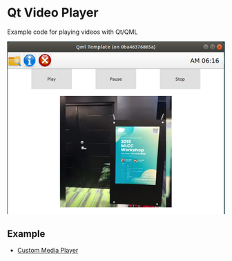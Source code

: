 # Qt Video Player

Example code for playing videos with Qt/QML

![](images/video-player.png)

## Example

- [Custom Media Player](https://github.com/kaka-lin/qt-video-player/tree/master/custom_media_player)
